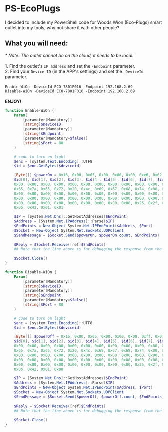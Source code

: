 # PS-EcoPlugs

I decided to include my PowerShell code for Woods Wion (Eco-Plugs) smart outlet into my tools, why not share it with other people?
## What you will need:
<i>* Note: The outlet cannot be on the cloud, it needs to be local.</i>
<br>
<br>1. Find the outlet's `IP address` and set the `-Endpoint` parameter.
<br>2. Find your `Device ID` (in the APP's settings) and set the `-DeviceId` parameter.
<br>
<br>`Enable-WiOn -DeviceId ECO-7801F016 -Endpoint 192.168.2.69`
<br>`Disable-WiOn -DeviceId ECO-7801F016 -Endpoint 192.168.2.69`
<br>
<br><b>ENJOY!</b>
<br>

```powershell
function Enable-WiOn {
    Param(
        [parameter(Mandatory)]
        [string]$DeviceID,
        [parameter(Mandatory)]
        [string]$Endpoint,
        [parameter(Mandatory=$false)]
        [string]$Port = 80
    )

    # code to turn on light
    $enc = [system.Text.Encoding]::UTF8
    $id = $enc.GetBytes($deviceid)

    [Byte[]] $powerOn = 0x16, 0x00, 0x05, 0x00, 0x00, 0x00, 0xe6, 0x62, 0x02, 0x00, 0x00, 0x00, 0x00, 0x00, 0x00, 0x00, `
    $id[0], $id[1], $id[2], $id[3], $id[4], $id[5], $id[6], $id[7], $id[8], $id[9], $id[10], $id[11], 0x00, 0x00, 0x00, `
    0x00, 0x00, 0x00, 0x00, 0x00, 0x00, 0x00, 0x00, 0x00, 0x00, 0x00, 0x00, 0x00, 0x00, 0x00, 0x00, 0x00, 0x4b, 0x65, `
    0x65, 0x7a, 0x65, 0x72, 0x20, 0x4c, 0x69, 0x67, 0x68, 0x74, 0x00, 0x00, 0x00, 0x00, 0x00, 0x00, 0x00, 0x00, 0x00, `
    0x00, 0x00, 0x00, 0x00, 0x00, 0x00, 0x00, 0x00, 0x00, 0x00, 0x00, 0x37, 0x38, 0x30, 0x41, 0x39, 0x45, 0x42, 0x33, `
    0x00, 0x00, 0x00, 0x00, 0x00, 0x00, 0x00, 0x00, 0x00, 0x00, 0x00, 0x00, 0x00, 0x00, 0x00, 0x00, 0x00, 0x00, 0x00, `
    0x00, 0x00, 0x00, 0x00, 0x00, 0x00, 0x00, 0x00, 0x00, 0x25, 0x2f, 0x60, 0x5d, 0x00, 0x00, 0x00, 0x00, 0x6b, 0x20, `
    0x0b, 0x42, 0x01, 0x01 

    $IP = [System.Net.Dns]::GetHostAddresses($EndPoint) 
    $Address = [System.Net.IPAddress]::Parse($IP) 
    $EndPoints = New-Object System.Net.IPEndPoint($Address, $Port) 
    $Socket = New-Object System.Net.Sockets.UDPClient 
    $SendMessage = $Socket.Send($powerOn, $powerOn.count, $EndPoints)
    
    $Reply = $Socket.Receive([ref]$EndPoints)
    ## Note that the line above is for debugging the response from the Endpoint
    
    $Socket.Close()
}

function Disable-WiOn {
    Param(
        [parameter(Mandatory)]
        [string]$DeviceID,
        [parameter(Mandatory)]
        [string]$Endpoint,
        [parameter(Mandatory=$false)]
        [string]$Port = 80
    )

    # code to turn on light
    $enc = [system.Text.Encoding]::UTF8
    $id = $enc.GetBytes($deviceid) 

    [Byte[]] $powerOff = 0x16, 0x00, 0x05, 0x00, 0x00, 0x00, 0xff, 0x07, 0x02, 0x00, 0x00, 0x00, 0x00, 0x00, 0x00, 0x00, `
    $id[0], $id[1], $id[2], $id[3], $id[4], $id[5], $id[6], $id[7], $id[8], $id[9], $id[10], $id[11], 0x00, 0x00, 0x00, `
    0x00, 0x00, 0x00, 0x00, 0x00, 0x00, 0x00, 0x00, 0x00, 0x00, 0x00, 0x00, 0x00, 0x00, 0x00, 0x00, 0x00, 0x4b, 0x65, `
    0x65, 0x7a, 0x65, 0x72, 0x20, 0x4c, 0x69, 0x67, 0x68, 0x74, 0x00, 0x00, 0x00, 0x00, 0x00, 0x00, 0x00, 0x00, 0x00, `
    0x00, 0x00, 0x00, 0x00, 0x00, 0x00, 0x00, 0x00, 0x00, 0x00, 0x00, 0x37, 0x38, 0x30, 0x41, 0x39, 0x45, 0x42, 0x33, `
    0x00, 0x00, 0x00, 0x00, 0x00, 0x00, 0x00, 0x00, 0x00, 0x00, 0x00, 0x00, 0x00, 0x00, 0x00, 0x00, 0x00, 0x00, 0x00, `
    0x00, 0x00, 0x00, 0x00, 0x00, 0x00, 0x00, 0x00, 0x00, 0x25, 0x2f, 0x60, 0x5d, 0x00, 0x00, 0x00, 0x00, 0x6b, 0x20, `
    0x0b, 0x42, 0x01, 0x00

    $IP = [System.Net.Dns]::GetHostAddresses($EndPoint) 
    $Address = [System.Net.IPAddress]::Parse($IP) 
    $EndPoints = New-Object System.Net.IPEndPoint($Address, $Port) 
    $Socket = New-Object System.Net.Sockets.UDPClient 
    $SendMessage = $Socket.Send($powerOff, $powerOff.count, $EndPoints)
    
    $Reply = $Socket.Receive([ref]$EndPoints)
    ## Note that the line above is for debugging the response from the Endpoint
    
    $Socket.Close()
}
```
